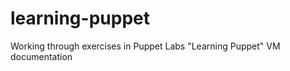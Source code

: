 learning-puppet
===============

Working through exercises in Puppet Labs "Learning Puppet" VM documentation